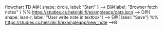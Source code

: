 flowchart TD
    A@{ shape: circle, label: "Start" }
    --> B@{label: "Browser fetch notes" }
        %% https://studies.cs.helsinki.fi/exampleapp/data.json
    --> D@{ shape: lean-r, label: "User write note in textbox"}
    --> E@{ label: "Save"}
        %% https://studies.cs.helsinki.fi/exampleapp/new_note
    -->B
